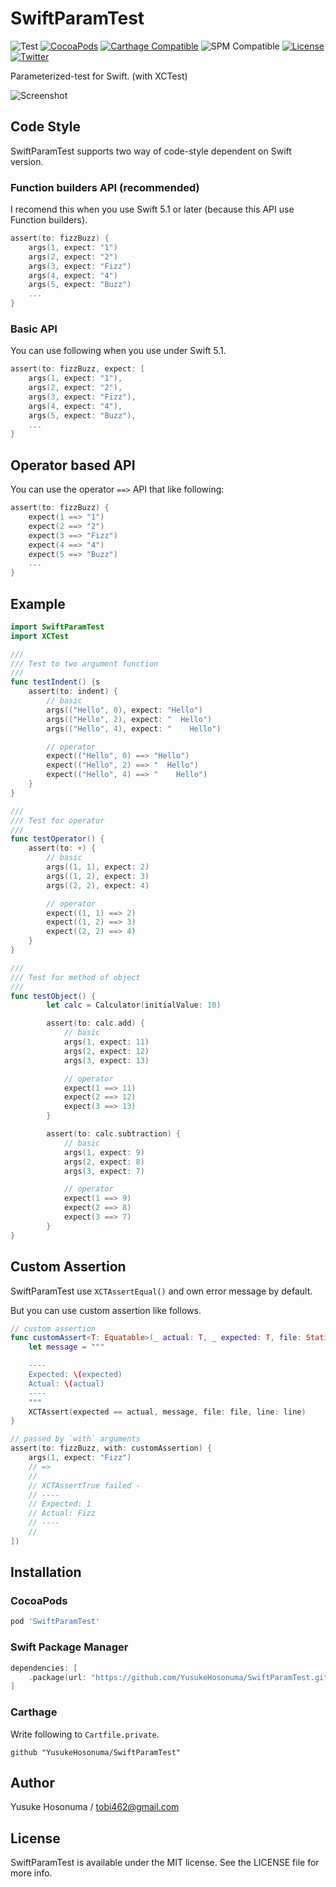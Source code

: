 # SwiftParamTest

![Test](https://github.com/YusukeHosonuma/SwiftParamTest/workflows/Test/badge.svg)
[![CocoaPods](https://img.shields.io/cocoapods/v/SwiftParamTest.svg)](https://cocoapods.org/pods/SwiftParamTest)
[![Carthage Compatible](https://img.shields.io/badge/Carthage-compatible-4BC51D.svg?style=flat)](https://github.com/Carthage/Carthage)
![SPM Compatible](https://img.shields.io/badge/SPM-compatible-4BC51D.svg?style=flat)
[![License](https://img.shields.io/github/license/YusukeHosonuma/SwiftPrettyPrint)](https://github.com/YusukeHosonuma/SwiftPrettyPrint/blob/master/LICENSE)
[![Twitter](https://img.shields.io/twitter/url?style=social&url=https%3A%2F%2Ftwitter.com%2Ftobi462)](https://twitter.com/tobi462)

Parameterized-test for Swift. (with XCTest)

![Screenshot](https://raw.githubusercontent.com/YusukeHosonuma/SwiftParamTest/master/screenshot.png)

## Code Style

SwiftParamTest supports two way of code-style dependent on Swift version.

### Function builders API (recommended)

I recomend this when you use Swift 5.1 or later (because this API use Function builders).

```swift
assert(to: fizzBuzz) {
    args(1, expect: "1")
    args(2, expect: "2")
    args(3, expect: "Fizz")
    args(4, expect: "4")
    args(5, expect: "Buzz")
    ...
}
```

### Basic API

You can use following when you use under Swift 5.1.

```swift
assert(to: fizzBuzz, expect: [
    args(1, expect: "1"),
    args(2, expect: "2"),
    args(3, expect: "Fizz"),
    args(4, expect: "4"),
    args(5, expect: "Buzz"),
    ...
}
```

## Operator based API

You can use the operator `==>` API that like following:

```swift
assert(to: fizzBuzz) {
    expect(1 ==> "1")
    expect(2 ==> "2")
    expect(3 ==> "Fizz")
    expect(4 ==> "4")
    expect(5 ==> "Buzz")
    ...
}
```

## Example

```swift
import SwiftParamTest
import XCTest

///
/// Test to two argument function
///
func testIndent() {s
    assert(to: indent) {
        // basic
        args(("Hello", 0), expect: "Hello")
        args(("Hello", 2), expect: "  Hello")
        args(("Hello", 4), expect: "    Hello")

        // operator
        expect(("Hello", 0) ==> "Hello")
        expect(("Hello", 2) ==> "  Hello")
        expect(("Hello", 4) ==> "    Hello")
    }
}

///
/// Test for operator
///
func testOperator() {
    assert(to: +) {
        // basic
        args((1, 1), expect: 2)
        args((1, 2), expect: 3)
        args((2, 2), expect: 4)

        // operator
        expect((1, 1) ==> 2)
        expect((1, 2) ==> 3)
        expect((2, 2) ==> 4)
    }
}

///
/// Test for method of object
///
func testObject() {
        let calc = Calculator(initialValue: 10)

        assert(to: calc.add) {
            // basic
            args(1, expect: 11)
            args(2, expect: 12)
            args(3, expect: 13)

            // operator
            expect(1 ==> 11)
            expect(2 ==> 12)
            expect(3 ==> 13)
        }

        assert(to: calc.subtraction) {
            // basic
            args(1, expect: 9)
            args(2, expect: 8)
            args(3, expect: 7)

            // operator
            expect(1 ==> 9)
            expect(2 ==> 8)
            expect(3 ==> 7)
        }
}
```

## Custom Assertion

SwiftParamTest use `XCTAssertEqual()` and own error message by default.

But you can use custom assertion like follows.

```swift
// custom assertion
func customAssert<T: Equatable>(_ actual: T, _ expected: T, file: StaticString, line: UInt) {
    let message = """

    ----
    Expected: \(expected)
    Actual: \(actual)
    ----
    """
    XCTAssert(expected == actual, message, file: file, line: line)
}

// passed by `with` arguments
assert(to: fizzBuzz, with: customAssertion) {
    args(1, expect: "Fizz")
    // =>
    //
    // XCTAssertTrue failed -
    // ----
    // Expected: 1
    // Actual: Fizz
    // ----
    //
])
```

## Installation

### CocoaPods

```ruby
pod 'SwiftParamTest'
```

### Swift Package Manager

```swift
dependencies: [
    .package(url: "https://github.com/YusukeHosonuma/SwiftParamTest.git", from: "1.1.0"),
]
```

### Carthage

Write following to `Cartfile.private`.

```text
github "YusukeHosonuma/SwiftParamTest"
```

## Author

Yusuke Hosonuma / tobi462@gmail.com

## License

SwiftParamTest is available under the MIT license. See the LICENSE file for more info.
